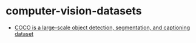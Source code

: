 # computer-vision-datasets

- [COCO is a large-scale object detection, segmentation, and captioning dataset](https://github.com/pdollar/coco)
